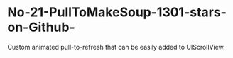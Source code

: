 # No-21-PullToMakeSoup-1301-stars-on-Github-
Custom animated pull-to-refresh that can be easily added to UIScrollView.

